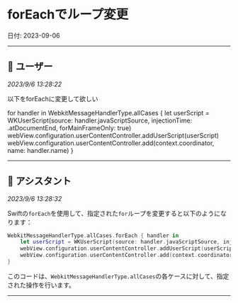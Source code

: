 # forEachでループ変更

日付: 2023-09-06

---

## 👤 ユーザー
*2023/9/6 13:28:22*

以下をforEachに変更して欲しい

for handler in WebkitMessageHandlerType.allCases {
            let userScript = WKUserScript(source: handler.javaScriptSource, injectionTime: .atDocumentEnd, forMainFrameOnly: true)
            webView.configuration.userContentController.addUserScript(userScript)
            webView.configuration.userContentController.add(context.coordinator, name: handler.name)
        }

---

## 🤖 アシスタント
*2023/9/6 13:28:32*

Swiftの`forEach`を使用して、指定された`for`ループを変更すると以下のようになります：

```swift
WebkitMessageHandlerType.allCases.forEach { handler in
    let userScript = WKUserScript(source: handler.javaScriptSource, injectionTime: .atDocumentEnd, forMainFrameOnly: true)
    webView.configuration.userContentController.addUserScript(userScript)
    webView.configuration.userContentController.add(context.coordinator, name: handler.name)
}
```

このコードは、`WebkitMessageHandlerType.allCases`の各ケースに対して、指定された操作を行います。

---
